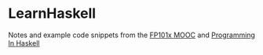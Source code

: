 # LearnHaskell

Notes and example code snippets from the [FP101x MOOC](https://www.edx.org/course/delftx/delftx-fp101x-introduction-functional-2126) and [Programming In Haskell](http://www.cs.nott.ac.uk/~gmh/book.html)
